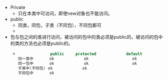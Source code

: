 - Private
	- 只在本类中可访问，即使new对象也不能访问。
- public
	- 同类，同包，子类（不同包），不同包都可
	-
- 包与包之间的类进行访问，被访问的包中的类必须是public的，被访问的包中的类的方法也必须是public的。
	- ```java
	                public	   protected             default		  private
	  同一类中       ok             ok                   ok               ok
	  同一包中       ok             ok                   ok           
	  子类中(不同包) ok             ok              
	  不同包中       ok
	  ```